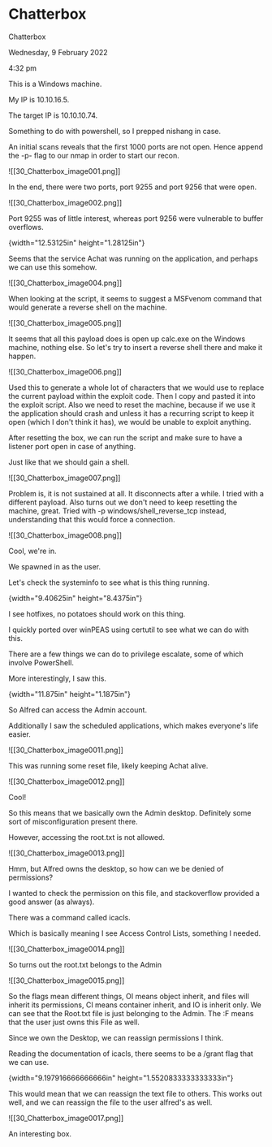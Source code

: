 # Chatterbox

Chatterbox

Wednesday, 9 February 2022

4:32 pm

This is a Windows machine.

My IP is 10.10.16.5.

The target IP is 10.10.10.74.

&#x20;

Something to do with powershell, so I prepped nishang in case.

An initial scans reveals that the first 1000 ports are not open. Hence append the -p- flag to our nmap in order to start our recon.

!\[\[30\_Chatterbox\_image001.png]]

&#x20;

In the end, there were two ports, port 9255 and port 9256 that were open.

!\[\[30\_Chatterbox\_image002.png]]

&#x20;

Port 9255 was of little interest, whereas port 9256 were vulnerable to buffer overflows.

{width="12.53125in" height="1.28125in"}

&#x20;

Seems that the service Achat was running on the application, and perhaps we can use this somehow.

!\[\[30\_Chatterbox\_image004.png]]

When looking at the script, it seems to suggest a MSFvenom command that would generate a reverse shell on the machine.

&#x20;

!\[\[30\_Chatterbox\_image005.png]]

&#x20;

It seems that all this payload does is open up calc.exe on the Windows machine, nothing else. So let's try to insert a reverse shell there and make it happen.

&#x20;

&#x20;

!\[\[30\_Chatterbox\_image006.png]]

&#x20;

Used this to generate a whole lot of characters that we would use to replace the current payload within the exploit code. Then I copy and pasted it into the exploit script. Also we need to reset the machine, because if we use it the application should crash and unless it has a recurring script to keep it open (which I don't think it has), we would be unable to exploit anything.

&#x20;

After resetting the box, we can run the script and make sure to have a listener port open in case of anything.

Just like that we should gain a shell.

&#x20;

!\[\[30\_Chatterbox\_image007.png]]

&#x20;

Problem is, it is not sustained at all. It disconnects after a while. I tried with a different payload. Also turns out we don't need to keep resetting the machine, great. Tried with -p windows/shell\_reverse\_tcp instead, understanding that this would force a connection.

&#x20;

!\[\[30\_Chatterbox\_image008.png]]

Cool, we're in.

We spawned in as the user.

&#x20;

Let's check the systeminfo to see what is this thing running.

{width="9.40625in" height="8.4375in"}

&#x20;

I see hotfixes, no potatoes should work on this thing.

I quickly ported over winPEAS using certutil to see what we can do with this.

&#x20;

There are a few things we can do to privilege escalate, some of which involve PowerShell.

&#x20;

More interestingly, I saw this.

&#x20;

{width="11.875in" height="1.1875in"}

So Alfred can access the Admin account.

&#x20;

Additionally I saw the scheduled applications, which makes everyone's life easier.

&#x20;

!\[\[30\_Chatterbox\_image0011.png]]

&#x20;

This was running some reset file, likely keeping Achat alive.

!\[\[30\_Chatterbox\_image0012.png]]

Cool!

So this means that we basically own the Admin desktop. Definitely some sort of misconfiguration present there.

&#x20;

However, accessing the root.txt is not allowed.

!\[\[30\_Chatterbox\_image0013.png]]

&#x20;

Hmm, but Alfred owns the desktop, so how can we be denied of permissions?

I wanted to check the permission on this file, and stackoverflow provided a good answer (as always).

&#x20;

There was a command called icacls.

Which is basically meaning I see Access Control Lists, something I needed.

!\[\[30\_Chatterbox\_image0014.png]]

So turns out the root.txt belongs to the Admin

!\[\[30\_Chatterbox\_image0015.png]]

&#x20;

So the flags mean different things, OI means object inherit, and files will inherit its permissions, CI means container inherit, and IO is inherit only. We can see that the Root.txt file is just belonging to the Admin. The :F means that the user just owns this File as well.

&#x20;

Since we own the Desktop, we can reassign permissions I think.

&#x20;

Reading the documentation of icacls, there seems to be a /grant flag that we can use.

{width="9.197916666666666in" height="1.5520833333333333in"}

This would mean that we can reassign the text file to others. This works out well, and we can reassign the file to the user alfred's as well.

&#x20;

!\[\[30\_Chatterbox\_image0017.png]]

&#x20;

An interesting box.

